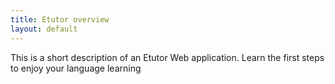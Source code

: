 ```yaml
---
title: Etutor overview
layout: default
---
```


This is a short description of an Etutor Web application. Learn the first steps to enjoy your language learning
